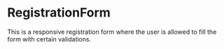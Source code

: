 # RegistrationForm
This is a responsive registration form where the user is allowed to fill the form with certain validations.
